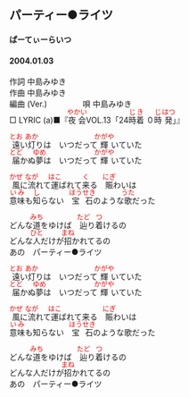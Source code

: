 <style type="text/css">
	ruby{
	    ruby-position: over;
	}
	ruby > rt{font-size: 12px;color:red;}
	p{font:16px;font-size: '楷体'}
</style>
## パーティー●ライツ
#### ぱーてぃーらいつ
#### 2004.01.03


作詞     中島みゆき　　　　　   
作曲      中島みゆき  　　　   
編曲 (Ver.) 　　　　
唄     中島みゆき     
□ LYRIC (a)■『<ruby><rb>夜会</rb><rp>(</rp><rt>やかい</rt><rp>)</rp></ruby>VOL.13「24<ruby><rb>時</rb><rp>(</rp><rt>じ</rt><rp>)</rp></ruby><ruby><rb>着</rb><rp>(</rp><rt>き</rt><rp>)</rp></ruby> ０<ruby><rb>時</rb><rp>(</rp><rt>じ</rt><rp>)</rp></ruby><ruby><rb>発</rb><rp>(</rp><rt>はつ</rt><rp>)</rp></ruby>」』   
   
<ruby><rb>遠</rb><rp>(</rp><rt>とお</rt><rp>)</rp></ruby>い<ruby><rb>灯</rb><rp>(</rp><rt>あか</rt><rp>)</rp></ruby>りは　いつだって<ruby><rb>輝</rb><rp>(</rp><rt>かがや</rt><rp>)</rp></ruby>いていた   
<ruby><rb>届</rb><rp>(</rp><rt>とど</rt><rp>)</rp></ruby>かぬ<ruby><rb>夢</rb><rp>(</rp><rt>ゆめ</rt><rp>)</rp></ruby>は　いつだって<ruby><rb>輝</rb><rp>(</rp><rt>かがや</rt><rp>)</rp></ruby>いていた   
   
<ruby><rb>風</rb><rp>(</rp><rt>かぜ</rt><rp>)</rp></ruby>に<ruby><rb>流</rb><rp>(</rp><rt>なが</rt><rp>)</rp></ruby>れて<ruby><rb>運</rb><rp>(</rp><rt>はこ</rt><rp>)</rp></ruby>ばれて<ruby><rb>来</rb><rp>(</rp><rt>く</rt><rp>)</rp></ruby>る　<ruby><rb>賑</rb><rp>(</rp><rt>にぎ</rt><rp>)</rp></ruby>わいは   
<ruby><rb>意味</rb><rp>(</rp><rt>いみ</rt><rp>)</rp></ruby>も<ruby><rb>知</rb><rp>(</rp><rt>し</rt><rp>)</rp></ruby>らない　<ruby><rb>宝石</rb><rp>(</rp><rt>ほうせき</rt><rp>)</rp></ruby>のような<ruby><rb>歌</rb><rp>(</rp><rt>うた</rt><rp>)</rp></ruby>だった   
   
どんな<ruby><rb>道</rb><rp>(</rp><rt>みち</rt><rp>)</rp></ruby>をゆけば　<ruby><rb>辿</rb><rp>(</rp><rt>たど</rt><rp>)</rp></ruby>り<ruby><rb>着</rb><rp>(</rp><rt>つ</rt><rp>)</rp></ruby>けるの   
どんな<ruby><rb>人</rb><rp>(</rp><rt>ひと</rt><rp>)</rp></ruby>だけが<ruby><rb>招</rb><rp>(</rp><rt>まね</rt><rp>)</rp></ruby>かれてるの   
あの　パーティー●ライツ   
   
<ruby><rb>遠</rb><rp>(</rp><rt>とお</rt><rp>)</rp></ruby>い<ruby><rb>灯</rb><rp>(</rp><rt>あか</rt><rp>)</rp></ruby>りは　いつだって<ruby><rb>輝</rb><rp>(</rp><rt>かがや</rt><rp>)</rp></ruby>いていた   
<ruby><rb>届</rb><rp>(</rp><rt>とど</rt><rp>)</rp></ruby>かぬ<ruby><rb>夢</rb><rp>(</rp><rt>ゆめ</rt><rp>)</rp></ruby>は　いつだって<ruby><rb>輝</rb><rp>(</rp><rt>かがや</rt><rp>)</rp></ruby>いていた   
   
<ruby><rb>風</rb><rp>(</rp><rt>かぜ</rt><rp>)</rp></ruby>に<ruby><rb>流</rb><rp>(</rp><rt>なが</rt><rp>)</rp></ruby>れて<ruby><rb>運</rb><rp>(</rp><rt>はこ</rt><rp>)</rp></ruby>ばれて来る　<ruby><rb>賑</rb><rp>(</rp><rt>にぎ</rt><rp>)</rp></ruby>わいは   
<ruby><rb>意味</rb><rp>(</rp><rt>いみ</rt><rp>)</rp></ruby>も知らない　<ruby><rb>宝石</rb><rp>(</rp><rt>ほうせき</rt><rp>)</rp></ruby>のような歌だった   
   
どんな<ruby><rb>道</rb><rp>(</rp><rt>みち</rt><rp>)</rp></ruby>をゆけば　<ruby><rb>辿</rb><rp>(</rp><rt>たど</rt><rp>)</rp></ruby>り<ruby><rb>着</rb><rp>(</rp><rt>つ</rt><rp>)</rp></ruby>けるの   
どんな人だけが<ruby><rb>招</rb><rp>(</rp><rt>まね</rt><rp>)</rp></ruby>かれてるの   
あの　パーティー●ライツ   